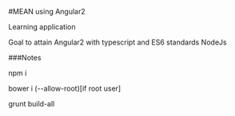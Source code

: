 #MEAN using Angular2

Learning application

Goal to attain Angular2 with typescript and ES6 standards NodeJs

###Notes

npm i

bower i (--allow-root)[if root user]

grunt build-all